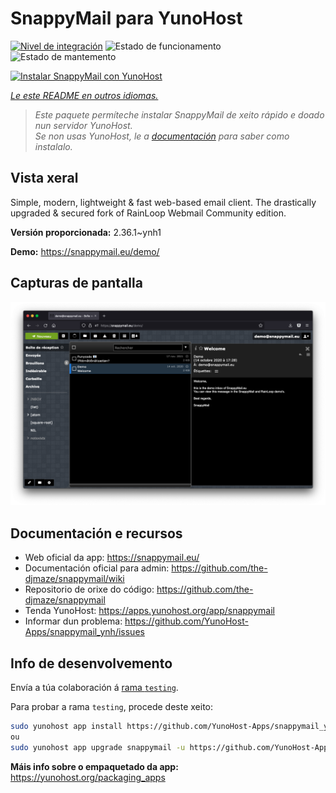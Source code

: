 <!--
NOTA: Este README foi creado automáticamente por <https://github.com/YunoHost/apps/tree/master/tools/readme_generator>
NON debe editarse manualmente.
-->

# SnappyMail para YunoHost

[![Nivel de integración](https://dash.yunohost.org/integration/snappymail.svg)](https://dash.yunohost.org/appci/app/snappymail) ![Estado de funcionamento](https://ci-apps.yunohost.org/ci/badges/snappymail.status.svg) ![Estado de mantemento](https://ci-apps.yunohost.org/ci/badges/snappymail.maintain.svg)

[![Instalar SnappyMail con YunoHost](https://install-app.yunohost.org/install-with-yunohost.svg)](https://install-app.yunohost.org/?app=snappymail)

*[Le este README en outros idiomas.](./ALL_README.md)*

> *Este paquete permíteche instalar SnappyMail de xeito rápido e doado nun servidor YunoHost.*  
> *Se non usas YunoHost, le a [documentación](https://yunohost.org/install) para saber como instalalo.*

## Vista xeral

Simple, modern, lightweight & fast web-based email client. The drastically upgraded & secured fork of RainLoop Webmail Community edition.


**Versión proporcionada:** 2.36.1~ynh1

**Demo:** <https://snappymail.eu/demo/>

## Capturas de pantalla

![Captura de pantalla de SnappyMail](./doc/screenshots/screenshot.png)

## Documentación e recursos

- Web oficial da app: <https://snappymail.eu/>
- Documentación oficial para admin: <https://github.com/the-djmaze/snappymail/wiki>
- Repositorio de orixe do código: <https://github.com/the-djmaze/snappymail>
- Tenda YunoHost: <https://apps.yunohost.org/app/snappymail>
- Informar dun problema: <https://github.com/YunoHost-Apps/snappymail_ynh/issues>

## Info de desenvolvemento

Envía a túa colaboración á [rama `testing`](https://github.com/YunoHost-Apps/snappymail_ynh/tree/testing).

Para probar a rama `testing`, procede deste xeito:

```bash
sudo yunohost app install https://github.com/YunoHost-Apps/snappymail_ynh/tree/testing --debug
ou
sudo yunohost app upgrade snappymail -u https://github.com/YunoHost-Apps/snappymail_ynh/tree/testing --debug
```

**Máis info sobre o empaquetado da app:** <https://yunohost.org/packaging_apps>
